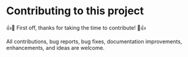 # Contributing to this project

:+1::tada: First off, thanks for taking the time to contribute! :tada::+1:

All contributions, bug reports, bug fixes, documentation improvements, enhancements, and ideas are welcome.
